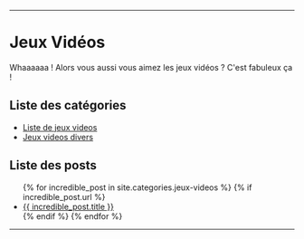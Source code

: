 
---
# Jeux Vidéos
Whaaaaaa ! Alors vous aussi vous aimez les jeux vidéos ? C'est fabuleux ça !

## Liste des catégories
- [Liste de jeux videos](categories/liste_de_jv.md)
- [Jeux videos divers](categories/jv_divers.md)

## Liste des posts
<ul>
  {% for incredible_post in site.categories.jeux-videos %}
    {% if incredible_post.url %}
        <li><a href="{{ site.baseurl }}/{{ incredible_post.url }}">{{ incredible_post.title }}</a></li>
    {% endif %}
  {% endfor %}
</ul>

--- 